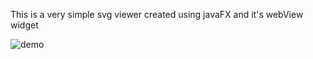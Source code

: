 This is a very simple svg viewer created using javaFX and it's webView widget

![demo](https://github.com/user-attachments/assets/d8c0e5d1-830b-4958-b9f2-cfbbd26767b2)
